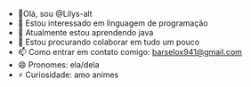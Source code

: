 - 👋Olá, sou @Lilys-alt
- 👀 Estou interessado em linguagem de programação
- 🌱 Atualmente estou aprendendo java
- 💞️ Estou procurando colaborar em tudo um pouco
- 📫 Como entrar em contato comigo: barselox941@gmail.com
- 😄 Pronomes: ela/dela
- ⚡ Curiosidade: amo animes


<!---
Lilys-alt/Lilys-alt is a ✨ special ✨ repository because its `README.md` (this file) appears on your GitHub profile.
You can click the Preview link to take a look at your changes.
--->
